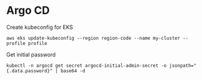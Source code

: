 # Argo CD

Create kubeconfig for EKS

```shell
aws eks update-kubeconfig --region region-code --name my-cluster --profile profile
```

Get initial password

```shell
kubectl -n argocd get secret argocd-initial-admin-secret -o jsonpath="{.data.password}" | base64 -d
```